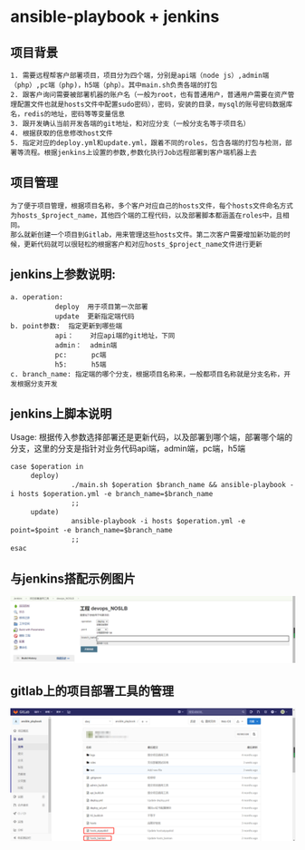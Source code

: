 # ansible-playbook + jenkins 
## 项目背景
```
1. 需要远程帮客户部署项目，项目分为四个端，分别是api端（node js）,admin端（php）,pc端（php)，h5端（php）。其中main.sh负责各端的打包
2. 跟客户询问需要被部署机器的账户名（一般为root，也有普通用户，普通用户需要在资产管理配置文件也就是hosts文件中配置sudo密码），密码，安装的目录，mysql的账号密码数据库名，redis的地址，密码等等变量信息
3. 跟开发确认当前开发各端的git地址，和对应分支（一般分支名等于项目名）
4. 根据获取的信息修改host文件
5. 指定对应的deploy.yml和update.yml，跟着不同的roles，包含各端的打包与检测，部署等流程。根据jenkins上设置的参数,参数化执行Job远程部署到客户端机器上去
```


## 项目管理
``` 
为了便于项目管理，根据项目名称，多个客户对应自己的hosts文件，每个hosts文件命名方式为hosts_$project_name，其他四个端的工程代码，以及部署脚本都涵盖在roles中，且相同。 
那么就新创建一个项目到Gitlab，用来管理这些hosts文件。第二次客户需要增加新功能的时候，更新代码就可以很轻松的根据客户和对应hosts_$project_name文件进行更新
```

## jenkins上参数说明: 
```
a. operation:
           deploy  用于项目第一次部署
           update  更新指定端代码
b. point参数:  指定更新到哪些端
           api：    对应api端的git地址，下同
           admin：  admin端
           pc:      pc端
           h5:      h5端
c. branch_name: 指定端的哪个分支，根据项目名称来，一般都项目名称就是分支名称，开发根据分支开发
```


## jenkins上脚本说明 
   Usage: 
   根据传入参数选择部署还是更新代码，以及部署到哪个端，部署哪个端的分支，这里的分支是指针对业务代码api端，admin端，pc端，h5端
```
case $operation in
     deploy)
               ./main.sh $operation $branch_name && ansible-playbook -i hosts $operation.yml -e branch_name=$branch_name
               ;;
     update)
               ansible-playbook -i hosts $operation.yml -e point=$point -e branch_name=$branch_name
               ;;
esac
```



## 与jenkins搭配示例图片
![image](https://github.com/herrywen-nanj/ansible-playbook/blob/master/12.png)


## gitlab上的项目部署工具的管理
![image](https://github.com/herrywen-nanj/ansible-playbook/blob/master/13.png)
